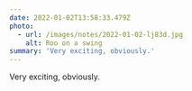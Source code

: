 ```yaml
---
date: 2022-01-02T13:58:33.479Z
photo:
  - url: /images/notes/2022-01-02-lj83d.jpg
    alt: Roo on a swing
summary: 'Very exciting, obviously.'
---
```

Very exciting, obviously. 
